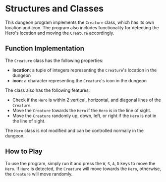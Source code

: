 # Structures and Classes
This dungeon program implements the `Creature` class, which has its own location and icon. The program also includes functionality for detecting the Hero's location and moving the `Creature` accordingly.

## Function Implementation
The `Creature` class has the following properties:
* **location**: a tuple of integers representing the `Creature`'s location in the dungeon
* **icon**: a character representing the `Creature`'s icon in the dungeon

The class also has the following features:
* Check if the `Hero` is within 2 vertical, horizontal, and diagonal lines of the `Creature`.
* Move the `Creature` towards the `Hero` if the `Hero` is in the line of sight.
* Move the `Creature` randomly up, down, left, or right if the `Hero` is not in the line of sight.

The `Hero` class is not modified and can be controlled normally in the dungeon.

## How to Play
To use the program, simply run it and press the `W`, `S`, `A`, `D` keys to move the `Hero`. If `Hero` is detected, the `Creature` will move towards the `Hero`, otherwise, the `Creature` will move randomly.